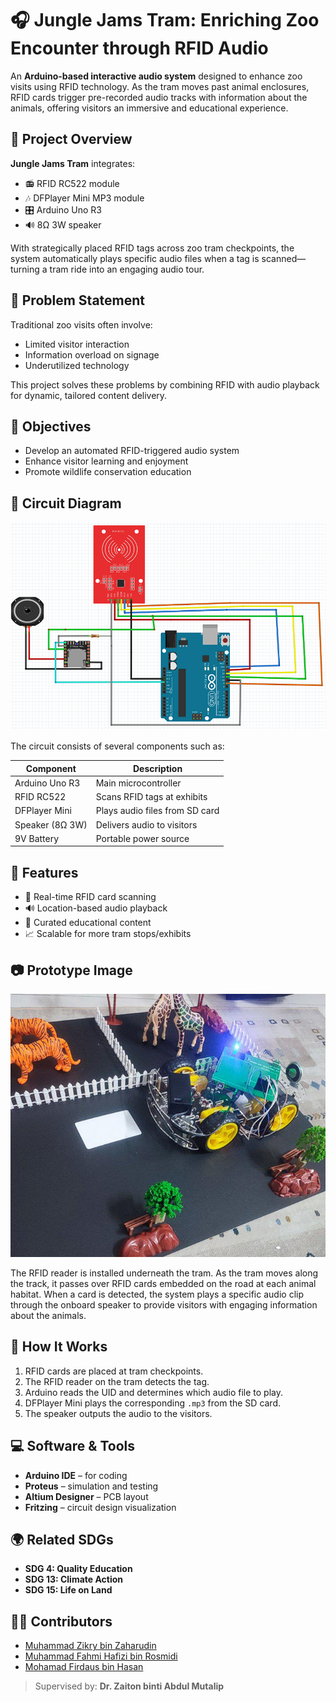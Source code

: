 # 🎧 Jungle Jams Tram: Enriching Zoo Encounter through RFID Audio

An **Arduino-based interactive audio system** designed to enhance zoo visits using RFID technology. As the tram moves past animal enclosures, RFID cards trigger pre-recorded audio tracks with information about the animals, offering visitors an immersive and educational experience.

## 🚀 Project Overview

**Jungle Jams Tram** integrates:
- 📻 RFID RC522 module
- 🎶 DFPlayer Mini MP3 module
- 🎛 Arduino Uno R3
- 🔊 8Ω 3W speaker

With strategically placed RFID tags across zoo tram checkpoints, the system automatically plays specific audio files when a tag is scanned—turning a tram ride into an engaging audio tour.

## 🧠 Problem Statement

Traditional zoo visits often involve:
- Limited visitor interaction
- Information overload on signage
- Underutilized technology

This project solves these problems by combining RFID with audio playback for dynamic, tailored content delivery.

## 🎯 Objectives

- Develop an automated RFID-triggered audio system
- Enhance visitor learning and enjoyment
- Promote wildlife conservation education

## 🔌 Circuit Diagram

![Circuit Diagram](image/circuit_diagram.png)

The circuit consists of several components such as:

| Component         | Description                     |
|------------------|---------------------------------|
| Arduino Uno R3   | Main microcontroller            |
| RFID RC522       | Scans RFID tags at exhibits     |
| DFPlayer Mini    | Plays audio files from SD card  |
| Speaker (8Ω 3W)  | Delivers audio to visitors      |
| 9V Battery       | Portable power source           |

## 📜 Features

- 🔄 Real-time RFID card scanning
- 🔊 Location-based audio playback
- 🧠 Curated educational content
- 📈 Scalable for more tram stops/exhibits

## 📷 Prototype Image

![Prototype of Jungle Jams Tram](image/prototype.png)

The RFID reader is installed underneath the tram. As the tram moves along the track, it passes over RFID cards embedded on the road at each animal habitat. When a card is detected, the system plays a specific audio clip through the onboard speaker to provide visitors with engaging information about the animals.


## 🔧 How It Works

1. RFID cards are placed at tram checkpoints.
2. The RFID reader on the tram detects the tag.
3. Arduino reads the UID and determines which audio file to play.
4. DFPlayer Mini plays the corresponding `.mp3` from the SD card.
5. The speaker outputs the audio to the visitors.
## 💻 Software & Tools

- **Arduino IDE** – for coding
- **Proteus** – simulation and testing
- **Altium Designer** – PCB layout
- **Fritzing** – circuit design visualization

## 🌍 Related SDGs

- **SDG 4: Quality Education**
- **SDG 13: Climate Action**
- **SDG 15: Life on Land**

## 👨‍💻 Contributors

- [Muhammad Zikry bin Zaharudin](#)
- [Muhammad Fahmi Hafizi bin Rosmidi](#)
- [Mohamad Firdaus bin Hasan](#)

> Supervised by: **Dr. Zaiton binti Abdul Mutalip**
